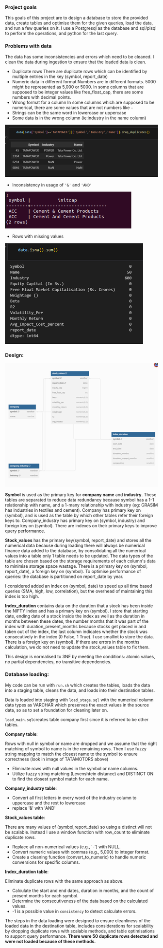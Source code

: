 ### Project goals
This goals of this project are to design a database to store the provided data, create tables and optimise them for the given queries, load the data, and run a few queries on it. I use a Postgresql as the database and sql/plsql to perform the operations, and python for the last query.

### Problems with data
The data has some inconsistencies and errors which need to be cleaned. I clean the data during ingestion to ensure that the loaded data is clean.
* Duplicate rows
There are duplicate rows which can be identified by multiple entries in the key (symbol, report_date)
* Numeric data in different format
Numbers are in different formats. 5000 might be represented as 5,000 or 5000.
In some columns that are supposed to be integer values like free_float_cap, there are some numbers with decimal points.
* Wrong format for a column
In some columns which are supposed to be numerical, there are some values that are not numbers like `-`
* Strings can be the same word in lowercase or uppercase
* Some data is in the wrong column (ie:industry in the name column)

![My Image](/images/image3.png "Schema")

* Inconsistency in usage of `'&'` and `'AND'`

![My Image](/images/image5.png "Schema")

* Rows with missing values

![My Image](/images/image2.png "Schema")

### Design:

![My Image](/images/image1.png "Schema")

**Symbol** is used as the primary key for **company name** and **industry**. These tables are separated to reduce data redundancy because symbol has a 1-1 relationship with name, and a 1-many relationship with industry (eg: GRASIM has industries in textiles and cement). Company has primary key on (symbol), and is used as the table by which other tables refer their foreign keys to. Company_industry has primary key on (symbol, industry) and foreign key on (symbol). There are indexes on their primary keys to improve query performance.

**Stock_values** has the primary key(symbol, report_date) and stores all the numerical data because during loading there will always be numerical finance data added to the database, by consolidating all the numerical values into a table only 1 table needs to be updated. The data types of the table are chosen based on the storage requirements of each column's data to minimise storage space wastage. There is a primary key on (symbol, report_date), a foreign key on (symbol). To optimise performance of queries: the database is partitioned on report_date by year.

I considered added an index on (symbol, date) to speed up all time based queries (SMA, high, low, correlation), but the overhead of maintaining this index is too high.

**Index_duration** contains data on the duration that a stock has been inside the NIFTY index and has a primary key on (symbol). I store that starting date, ending date of a stock inside the index as well as the duration in months between these dates, the number months that it was part of the index with duration_present_months because stocks get placed in and taken out of the index, the last column indicates whether the stock was consecutively in the index (0 False, 1 True). I use smallint to store the data. There is a foreign key on (symbol). If there are errors in the months calculation, we do not need to update the stock_values table to fix them.

This design is normalised to 3NF by meeting the conditions: atomic values, no partial dependencies, no transitive dependencies.

### Database loading:
My code can be run with `run.sh` which creates the tables, loads the data into a staging table, cleans the data, and loads into their destination tables.

Data is loaded into staging with `load_stage.sql` with the numerical column data types as VARCHAR which preserves the exact values in the source data, so as to set a foundation for cleaning later on.

`load_main.sql`creates table company first since it is referred to be other tables.

**Company table**:

Rows with null in symbol or name are dropped and we assume that the right matching of symbol to name is in the remaining rows. Then I use fuzzy string mapping to match the closest name to the symbol to ensure correctness (look in image of TATAMOTORS above)
- Eliminate rows with null values in the symbol or name columns.
- Utilize fuzzy string matching (Levenshtein distance) and DISTINCT ON to find the closest symbol match for each name.

**Company_industry table**:
- Convert all first letters in every word of the industry column to uppercase and the rest to lowercase 
- replace '&' with 'AND'

**Stock_values table**:

There are many values of (symbol,report_date) so using a distinct will not be scalable. Instead I use a window function with row_count to eliminate duplicate rows.
- Replace all non-numerical values (e.g., '-') with NULL.
- Convert numeric values with commas (e.g., 5,000) to integer format.
- Create a cleaning function (convert_to_numeric) to handle numeric conversions for specific columns.

**Index_duration table**:

Eliminate duplicate rows with the same approach as above.
- Calculate the start and end dates, duration in months, and the count of present months for each symbol.
- Determine the consecutiveness of the data based on the calculated values.
- -1 is a possible value in `consistency` to detect calculate errors.

The steps in the data loading were designed to ensure cleanliness of the loaded data in the destination table, includes considerations for scaiability by dropping duplicate rows with scalable methods, and table optimisations to support query performance. **There were 50 duplicate rows detected and were not loaded because of these methods.**
